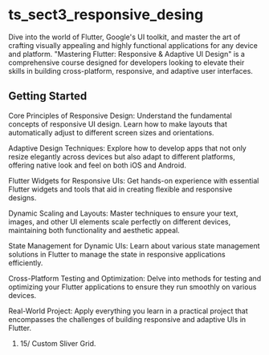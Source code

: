 # ts_sect3_responsive_desing

Dive into the world of Flutter, Google's UI toolkit, and master the art of crafting visually appealing and highly functional applications for any device and platform. "Mastering Flutter: Responsive & Adaptive UI Design" is a comprehensive course designed for developers looking to elevate their skills in building cross-platform, responsive, and adaptive user interfaces.

## Getting Started

Core Principles of Responsive Design: Understand the fundamental concepts of responsive UI design. Learn how to make layouts that automatically adjust to different screen sizes and orientations.

Adaptive Design Techniques: Explore how to develop apps that not only resize elegantly across devices but also adapt to different platforms, offering native look and feel on both iOS and Android.

Flutter Widgets for Responsive UIs: Get hands-on experience with essential Flutter widgets and tools that aid in creating flexible and responsive designs.

Dynamic Scaling and Layouts: Master techniques to ensure your text, images, and other UI elements scale perfectly on different devices, maintaining both functionality and aesthetic appeal.

State Management for Dynamic UIs: Learn about various state management solutions in Flutter to manage the state in responsive applications efficiently.

Cross-Platform Testing and Optimization: Delve into methods for testing and optimizing your Flutter applications to ensure they run smoothly on various devices.

Real-World Project: Apply everything you learn in a practical project that encompasses the challenges of building responsive and adaptive UIs in Flutter.

1. 15/ Custom Sliver Grid.
